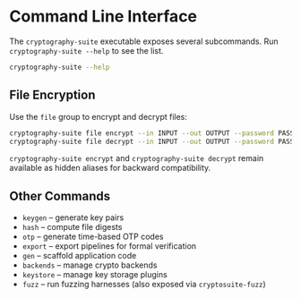 # Command Line Interface

The ``cryptography-suite`` executable exposes several subcommands. Run
``cryptography-suite --help`` to see the list.

```bash
cryptography-suite --help
```

## File Encryption

Use the ``file`` group to encrypt and decrypt files:

```bash
cryptography-suite file encrypt --in INPUT --out OUTPUT --password PASS
cryptography-suite file decrypt --in INPUT --out OUTPUT --password PASS
```

`cryptography-suite encrypt` and `cryptography-suite decrypt` remain available
as hidden aliases for backward compatibility.

## Other Commands

- ``keygen`` – generate key pairs
- ``hash`` – compute file digests
- ``otp`` – generate time-based OTP codes
- ``export`` – export pipelines for formal verification
- ``gen`` – scaffold application code
- ``backends`` – manage crypto backends
- ``keystore`` – manage key storage plugins
- ``fuzz`` – run fuzzing harnesses (also exposed via ``cryptosuite-fuzz``)
